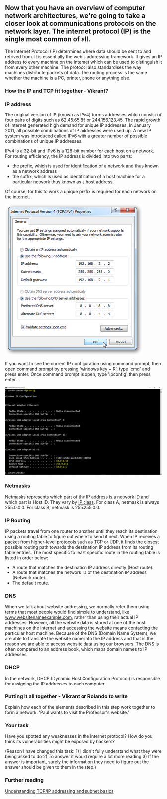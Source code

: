 ## Now that you have an overview of computer network architectures, we're going to take a closer look at communications protocols on the network layer.  The internet protocol (IP) is the single most common of all.

The Internet Protocol (IP) determines where data should be sent to and retrived from.  It is essentially the web's addressing framework. It gives an IP address to every machine on the internet which can be used to distinguish it from every other machine.  The protocol also standardises the way machines distribute packets of data.  The routing process is the same whether the machine is a PC, printer, phone or anything else.

### How the IP and TCP fit together - Vikrant?

### IP address

The original version of IP (known as IPv4) forms addresses which consist of four pairs of digits such as 62.45.65.85 or 244.156.123.45. The rapid growth of internet generated high demand for unique IP addresses. In January 2011, all possible combinations of IP addresses were used up.  A new IP system was introduced called IPv6 with a greater number of possible combinations of unique IP addresses.  

IPv4 is a 32-bit and IPv6 is a 128-bit number for each host on a network. For routing efficiency, the IP address is divided into two parts:

* the prefix, which is used for identification of a network and thus known as a network address 
* the suffix, which is used as identification of a host machine for a particular network thus known as a host address. 

Of course, for this to work a unique prefix is required for each network on the internet.  

![GitHub Logo](./images/IP-DNS.png)
<!--- (source: 
http://www.elkor.net/articles/static_ip/ )-->

If you want to see the current IP configuration using command prompt, then open command prompt by pressing 'windows key + R', type 'cmd' and press enter. Once command prompt is open, type 'ipconfig' then press enter.

![GitHub Logo](./images/IP-address-cmd.PNG)
<!--- (source: Manually created image by Vikrant Patel) -->

### Netmasks
Netmasks represents which part of the IP address is a network ID and which part is Host ID.  They vary by [IP class](https://en.wikipedia.org/wiki/Classful_network). For class A, netmask is always 255.0.0.0. For class B, netmask is 255.255.0.0.

### IP Routing

IP packets travel from one router to another until they reach its destination using a routing table to figure out where to send it next. When IP receives a packet from higher-level protocols such as TCP or UDP, it finds the closest possible routing path towards the destination IP address from its routing table entries. The most specific to least specific route in the routing table is listed in order below:

* A route that matches the destination IP address directly (Host route).
* A route that matches the network ID of the destination IP address (Network route).
* The default route.

### DNS
When we talk about website addressing, we normally refer them using terms that most people would find simple to understand, like www.websitenameexample.com, rather than using their actual IP addresses. However, all the website data is stored at one of the host machines on the internet and accessing the website means contacting the particular host machine. Because of the DNS (Domain Name System), we are able to translate the website name into the IP address and that is the reason we are able to access website data using our browsers.  The DNS is often compared to an address book, which maps domain names to IP addresses.

### DHCP  
In the network, DHCP (Dynamic Host Configuration Protocol) is responsible for assigning the IP addresses to each computer.

### Putting it all together - Vikrant or Rolando to write

Explain how each of the elements described in this step work together to form a network.  'Paul wants to visit the Professor's website.'

### Your task 

Have you spotted any weaknesses in the internet protocol?  How do you think its vulnerabilities might be exposed by hackers?

(Reason I have changed this task: 1) I didn't fully understand what they were being asked to do 2) To answer it would require a lot more reading 3) If the answer is important, surely the information they need to figure out the answer should be given to them in the step.)

### Further reading
[Understanding TCP/IP addressing and subnet basics](https://support.microsoft.com/en-au/help/164015/understanding-tcp-ip-addressing-and-subnetting-basics)
